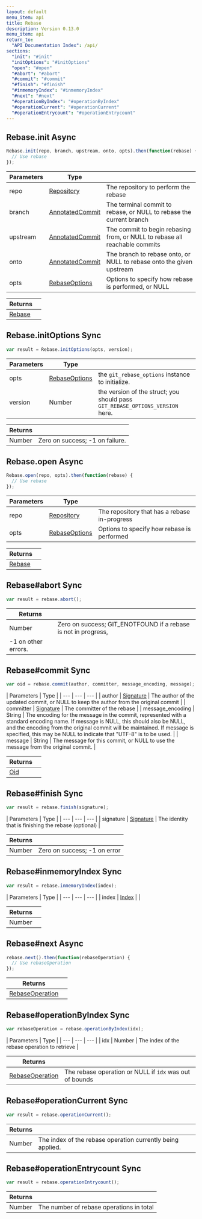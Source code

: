 ```yaml
---
layout: default
menu_item: api
title: Rebase
description: Version 0.13.0
menu_item: api
return_to:
  "API Documentation Index": /api/
sections:
  "init": "#init"
  "initOptions": "#initOptions"
  "open": "#open"
  "#abort": "#abort"
  "#commit": "#commit"
  "#finish": "#finish"
  "#inmemoryIndex": "#inmemoryIndex"
  "#next": "#next"
  "#operationByIndex": "#operationByIndex"
  "#operationCurrent": "#operationCurrent"
  "#operationEntrycount": "#operationEntrycount"
---
```


## <a name="init"></a><span>Rebase.</span>init <span class="tags"><span class="async">Async</span></span>

```js
Rebase.init(repo, branch, upstream, onto, opts).then(function(rebase) {
  // Use rebase
});
```

| Parameters | Type |   |
| --- | --- | --- |
| repo | [Repository](/api/repository/) | The repository to perform the rebase |
| branch | [AnnotatedCommit](/api/annotated_commit/) | The terminal commit to rebase, or NULL to rebase the current branch |
| upstream | [AnnotatedCommit](/api/annotated_commit/) | The commit to begin rebasing from, or NULL to rebase all reachable commits |
| onto | [AnnotatedCommit](/api/annotated_commit/) | The branch to rebase onto, or NULL to rebase onto the given upstream |
| opts | [RebaseOptions](/api/rebase_options/) | Options to specify how rebase is performed, or NULL |

| Returns |  |
| --- | --- |
| [Rebase](/api/rebase/) |  |

## <a name="initOptions"></a><span>Rebase.</span>initOptions <span class="tags"><span class="sync">Sync</span></span>

```js
var result = Rebase.initOptions(opts, version);
```

| Parameters | Type |   |
| --- | --- | --- |
| opts | [RebaseOptions](/api/rebase_options/) | the `git_rebase_options` instance to initialize. |
| version | Number | the version of the struct; you should pass `GIT_REBASE_OPTIONS_VERSION` here. |

| Returns |  |
| --- | --- |
| Number |  Zero on success; -1 on failure. |

## <a name="open"></a><span>Rebase.</span>open <span class="tags"><span class="async">Async</span></span>

```js
Rebase.open(repo, opts).then(function(rebase) {
  // Use rebase
});
```

| Parameters | Type |   |
| --- | --- | --- |
| repo | [Repository](/api/repository/) | The repository that has a rebase in-progress |
| opts | [RebaseOptions](/api/rebase_options/) | Options to specify how rebase is performed |

| Returns |  |
| --- | --- |
| [Rebase](/api/rebase/) |  |

## <a name="abort"></a><span>Rebase#</span>abort <span class="tags"><span class="sync">Sync</span></span>

```js
var result = rebase.abort();
```

| Returns |  |
| --- | --- |
| Number |  Zero on success; GIT_ENOTFOUND if a rebase is not in progress,
         -1 on other errors. |

## <a name="commit"></a><span>Rebase#</span>commit <span class="tags"><span class="sync">Sync</span></span>

```js
var oid = rebase.commit(author, committer, message_encoding, message);
```

| Parameters | Type |
| --- | --- | --- |
| author | [Signature](/api/signature/) | The author of the updated commit, or NULL to keep the author from the original commit |
| committer | [Signature](/api/signature/) | The committer of the rebase |
| message_encoding | String | The encoding for the message in the commit, represented with a standard encoding name. If message is NULL, this should also be NULL, and the encoding from the original commit will be maintained. If message is specified, this may be NULL to indicate that "UTF-8" is to be used. |
| message | String | The message for this commit, or NULL to use the message from the original commit. |

| Returns |  |
| --- | --- |
| [Oid](/api/oid/) |  |

## <a name="finish"></a><span>Rebase#</span>finish <span class="tags"><span class="sync">Sync</span></span>

```js
var result = rebase.finish(signature);
```

| Parameters | Type |
| --- | --- | --- |
| signature | [Signature](/api/signature/) | The identity that is finishing the rebase (optional) |

| Returns |  |
| --- | --- |
| Number |  Zero on success; -1 on error |

## <a name="inmemoryIndex"></a><span>Rebase#</span>inmemoryIndex <span class="tags"><span class="sync">Sync</span></span>

```js
var result = rebase.inmemoryIndex(index);
```

| Parameters | Type |
| --- | --- | --- |
| index | [Index](/api/index/) |  |

| Returns |  |
| --- | --- |
| Number |  |

## <a name="next"></a><span>Rebase#</span>next <span class="tags"><span class="async">Async</span></span>

```js
rebase.next().then(function(rebaseOperation) {
  // Use rebaseOperation
});
```

| Returns |  |
| --- | --- |
| [RebaseOperation](/api/rebase_operation/) |  |

## <a name="operationByIndex"></a><span>Rebase#</span>operationByIndex <span class="tags"><span class="sync">Sync</span></span>

```js
var rebaseOperation = rebase.operationByIndex(idx);
```

| Parameters | Type |
| --- | --- | --- |
| idx | Number | The index of the rebase operation to retrieve |

| Returns |  |
| --- | --- |
| [RebaseOperation](/api/rebase_operation/) |  The rebase operation or NULL if `idx` was out of bounds |

## <a name="operationCurrent"></a><span>Rebase#</span>operationCurrent <span class="tags"><span class="sync">Sync</span></span>

```js
var result = rebase.operationCurrent();
```

| Returns |  |
| --- | --- |
| Number |  The index of the rebase operation currently being applied. |

## <a name="operationEntrycount"></a><span>Rebase#</span>operationEntrycount <span class="tags"><span class="sync">Sync</span></span>

```js
var result = rebase.operationEntrycount();
```

| Returns |  |
| --- | --- |
| Number |  The number of rebase operations in total |

